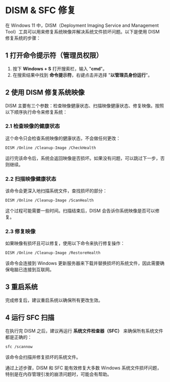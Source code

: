 # DISM & SFC 修复

在 Windows 11 中，DISM（Deployment Imaging Service and Management Tool）工具可以用来修复系统映像并解决系统文件损坏问题。以下是使用 DISM 修复系统的步骤：

## 1 打开命令提示符（管理员权限）

   1. 按下 **Windows + S** 打开搜索栏，输入 "**cmd**"。
   2. 在搜索结果中找到 **命令提示符**，右键点击并选择 "**以管理员身份运行**"。

## 2 使用 DISM 修复系统映像

   DISM 主要有三个参数：检查映像健康状态、扫描映像健康状态、修复映像。按照以下顺序执行命令来修复系统：

### 2.1 检查映像的健康状态

   这个命令只会检查系统映像的健康状态，不会做任何更改：

   ```bash
   DISM /Online /Cleanup-Image /CheckHealth
   ```

   运行完该命令后，系统会返回映像是否损坏。如果没有问题，可以跳过下一步，否则继续。

### 2.2 扫描映像健康状态

   该命令会更深入地扫描系统文件，查找损坏的部分：

   ```bash
   DISM /Online /Cleanup-Image /ScanHealth
   ```

   这个过程可能需要一些时间。扫描结束后，DISM 会告诉你系统映像是否可以修复。

### 2.3 修复映像

   如果映像有损坏且可以修复，使用以下命令来执行修复操作：

   ```bash
   DISM /Online /Cleanup-Image /RestoreHealth
   ```

   该命令会连接到 Windows 更新服务器来下载并替换损坏的系统文件，因此需要确保电脑已连接到互联网。

## 3 重启系统

   完成修复后，建议重启系统以确保所有更改生效。

## 4 运行 SFC 扫描

   在执行完 DISM 之后，建议再运行 **系统文件检查器（SFC）** 来确保所有系统文件都是正确的：

   ```bash
   sfc /scannow
   ```

   该命令会扫描并修复损坏的系统文件。

通过上述步骤，DISM 和 SFC 能有效修复大多数 Windows 系统文件损坏问题，特别是在内存管理引发的崩溃问题时，可能会有帮助。
